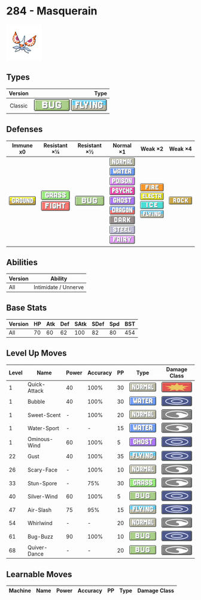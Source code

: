 # 284 - Masquerain

![masquerain](../img/pokemon/284.png)

## Types

| Version | Type                                                            |
| :-----: | --------------------------------------------------------------: |
| Classic | ![bug](../img/types/bug.png) ![flying](../img/types/flying.png) |

## Defenses

| Immune x0                          | Resistant ×¼                                                                | Resistant ×½                 | Normal ×1                                                                                                                                                                                                                                                                                                                                        | Weak ×2                                                                                                                                           | Weak ×4                        |
| ---------------------------------- | --------------------------------------------------------------------------- | ---------------------------- | ------------------------------------------------------------------------------------------------------------------------------------------------------------------------------------------------------------------------------------------------------------------------------------------------------------------------------------------------ | ------------------------------------------------------------------------------------------------------------------------------------------------- | ------------------------------ |
| ![ground](../img/types/ground.png) | ![grass](../img/types/grass.png)<br/>![fighting](../img/types/fighting.png) | ![bug](../img/types/bug.png) | ![normal](../img/types/normal.png)<br/>![water](../img/types/water.png)<br/>![poison](../img/types/poison.png)<br/>![psychic](../img/types/psychic.png)<br/>![ghost](../img/types/ghost.png)<br/>![dragon](../img/types/dragon.png)<br/>![dark](../img/types/dark.png)<br/>![steel](../img/types/steel.png)<br/>![fairy](../img/types/fairy.png) | ![fire](../img/types/fire.png)<br/>![electric](../img/types/electric.png)<br/>![ice](../img/types/ice.png)<br/>![flying](../img/types/flying.png) | ![rock](../img/types/rock.png) |

## Abilities

| Version | Ability              |
| ------- | -------------------- |
| All     | Intimidate / Unnerve |

## Base Stats

| Version | HP | Atk | Def | SAtk | SDef | Spd | BST |
| ------- | -- | --- | --- | ---- | ---- | --- | --- |
| All     | 70 | 60  | 62  | 100  | 82   | 80  | 454 |

## Level Up Moves

| Level | Name         | Power | Accuracy | PP | Type                               | Damage Class                           |
| ----- | ------------ | ----- | -------- | -- | ---------------------------------- | -------------------------------------- |
| 1     | Quick-Attack | 40    | 100%     | 30 | ![normal](../img/types/normal.png) | ![physical](../img/types/physical.png) |
| 1     | Bubble       | 40    | 100%     | 30 | ![water](../img/types/water.png)   | ![special](../img/types/special.png)   |
| 1     | Sweet-Scent  | -     | 100%     | 20 | ![normal](../img/types/normal.png) | ![status](../img/types/status.png)     |
| 1     | Water-Sport  | -     | -        | 15 | ![water](../img/types/water.png)   | ![status](../img/types/status.png)     |
| 1     | Ominous-Wind | 60    | 100%     | 5  | ![ghost](../img/types/ghost.png)   | ![special](../img/types/special.png)   |
| 22    | Gust         | 40    | 100%     | 35 | ![flying](../img/types/flying.png) | ![special](../img/types/special.png)   |
| 26    | Scary-Face   | -     | 100%     | 10 | ![normal](../img/types/normal.png) | ![status](../img/types/status.png)     |
| 33    | Stun-Spore   | -     | 75%      | 30 | ![grass](../img/types/grass.png)   | ![status](../img/types/status.png)     |
| 40    | Silver-Wind  | 60    | 100%     | 5  | ![bug](../img/types/bug.png)       | ![special](../img/types/special.png)   |
| 47    | Air-Slash    | 75    | 95%      | 15 | ![flying](../img/types/flying.png) | ![special](../img/types/special.png)   |
| 54    | Whirlwind    | -     | -        | 20 | ![normal](../img/types/normal.png) | ![status](../img/types/status.png)     |
| 61    | Bug-Buzz     | 90    | 100%     | 10 | ![bug](../img/types/bug.png)       | ![special](../img/types/special.png)   |
| 68    | Quiver-Dance | -     | -        | 20 | ![bug](../img/types/bug.png)       | ![status](../img/types/status.png)     |

## Learnable Moves

| Machine | Name | Power | Accuracy | PP | Type | Damage Class |
| ------- | ---- | ----- | -------- | -- | ---- | ------------ |